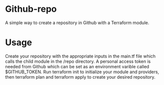 # Github-repo
A simple way to create a repository in Github with a Terraform module.

# Usage
Create your repository with the appropriate inputs in the main.tf file which calls the child module in the /repo directory. A personal access token is needed from Github which can be set as an environment varible called $GITHUB_TOKEN. Run terraform init to initialize your module and providers, then terraform plan and terraform apply to create your desired repository.
